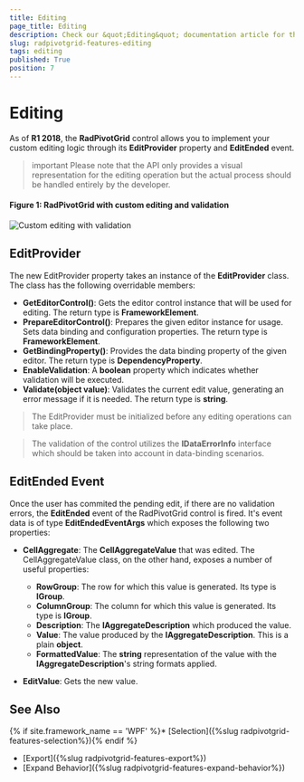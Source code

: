 ```yaml
---
title: Editing
page_title: Editing
description: Check our &quot;Editing&quot; documentation article for the RadPivotGrid {{ site.framework_name }} control.
slug: radpivotgrid-features-editing
tags: editing
published: True
position: 7
---
```


# Editing 

As of **R1 2018**, the **RadPivotGrid** control allows you to implement your custom editing logic through its **EditProvider** property and **EditEnded** event.

>important Please note that the API only provides a visual representation for the editing operation but the actual process should be handled entirely by the developer.

#### Figure 1: RadPivotGrid with custom editing and validation

![Custom editing with validation](images/pivot-editing.gif)

## EditProvider

The new EditProvider property takes an instance of the **EditProvider** class. The class has the following overridable members:

* **GetEditorControl()**: Gets the editor control instance that will be used for editing. The return type is **FrameworkElement**.
* **PrepareEditorControl()**: Prepares the given editor instance for usage. Sets data binding and configuration properties. The return type is **FrameworkElement**.
* **GetBindingProperty()**: Provides the data binding property of the given editor. The return type is **DependencyProperty**.
* **EnableValidation**: A **boolean** property which indicates whether validation will be executed.
* **Validate(object value)**: Validates the current edit value, generating an error message if it is needed. The return type is **string**.

> The EditProvider must be initialized before any editing operations can take place.

<!-- -->

> The validation of the control utilizes the **IDataErrorInfo** interface which should be taken into account in data-binding scenarios.

## EditEnded Event

Once the user has commited the pending edit, if there are no validation errors, the **EditEnded** event of the RadPivotGrid control is fired. It's event data is of type **EditEndedEventArgs** which exposes the following two properties: 

* **CellAggregate**: The **CellAggregateValue** that was edited. The CellAggregateValue class, on the other hand, exposes a number of useful properties:
	* **RowGroup**: The row for which this value is generated. Its type is **IGroup**.
	* **ColumnGroup**: The column for which this value is generated. Its type is **IGroup**.
	* **Description**: The **IAggregateDescription** which produced the value.
	* **Value**: The value produced by the **IAggregateDescription**. This is a plain **object**.
	* **FormattedValue**: The **string** representation of the value with the **IAggregateDescription**'s string formats applied.

* **EditValue**: Gets the new value.

## See Also

{% if site.framework_name == 'WPF' %}* [Selection]({%slug radpivotgrid-features-selection%}){% endif %}
* [Export]({%slug radpivotgrid-features-export%})
* [Expand Behavior]({%slug radpivotgrid-features-expand-behavior%})